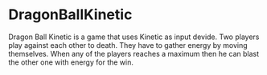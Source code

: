 DragonBallKinetic
=================

Dragon Ball Kinetic is a game that uses Kinetic as input devide. Two players play against each other to death. They have to gather energy by moving themselves. When any of the players reaches a maximum then he can blast the other one with energy for the win.
